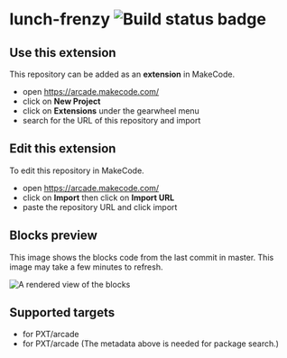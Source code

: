 # lunch-frenzy ![Build status badge](https://github.com/taylor-wade/lunch-frenzy/workflows/MakeCode/badge.svg)



## Use this extension

This repository can be added as an **extension** in MakeCode.

* open https://arcade.makecode.com/
* click on **New Project**
* click on **Extensions** under the gearwheel menu
* search for the URL of this repository and import

## Edit this extension

To edit this repository in MakeCode.

* open https://arcade.makecode.com/
* click on **Import** then click on **Import URL**
* paste the repository URL and click import

## Blocks preview

This image shows the blocks code from the last commit in master.
This image may take a few minutes to refresh.

![A rendered view of the blocks](https://github.com/taylor-wade/lunch-frenzy/raw/master/.makecode/blocks.png)

## Supported targets

* for PXT/arcade
* for PXT/arcade
(The metadata above is needed for package search.)

